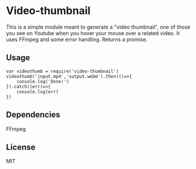 # Video-thumbnail
This is a simple module meant to generate a "video thumbnail", one of those you see on Youtube when you hover your mouse over a related video. It uses FFmpeg and some error handling. Returns a promise.

## Usage

    var videothumb = require('video-thumbnail')
    videothumb('input.mp4','output.webm').then(()=>{
        console.log('Done!')
    }).catch((err)=>{
        console.log(err)
    })

## Dependencies
FFmpeg

## License
MIT